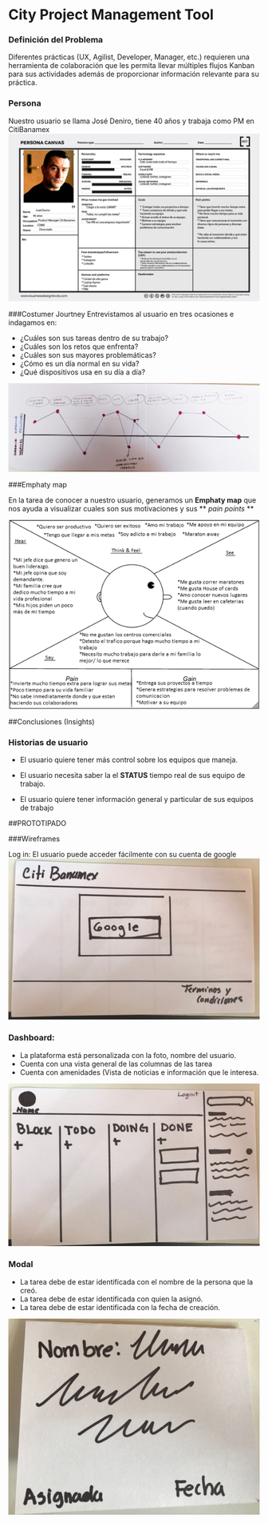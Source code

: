 # City Project Management Tool

### Definición del Problema

Diferentes prácticas (UX, Agilist, Developer, Manager, etc.) requieren una
herramienta de colaboración que les permita llevar múltiples flujos Kanban para
sus actividades además de proporcionar información relevante para su práctica.

### Persona

Nuestro usuario se llama José Deniro, tiene 40 años y trabaja como PM en CitiBanamex
![](https://raw.githubusercontent.com/CitlalliDMG/sparta/master/img/persona.jpg)


###Costumer Jourtney
Entrevistamos al usuario en tres ocasiones e indagamos en:


* ¿Cuáles son sus tareas dentro de su trabajo?
* ¿Cuáles son los retos que enfrenta?
* ¿Cuáles son sus mayores problemáticas?
* ¿Cómo es un día normal en su vida?
* ¿Qué dispositivos usa en su día a día?

![](https://raw.githubusercontent.com/CitlalliDMG/sparta/master/img/IMG_20180811_132816.jpg)


###Emphaty map

En la tarea de conocer a nuestro usuario, generamos un **Emphaty map** que nos ayuda a visualizar cuales son sus motivaciones y sus ** *pain points* **

![](https://raw.githubusercontent.com/CitlalliDMG/sparta/master/img/empathy-map-no-stickies%20(1).png)


##Conclusiones (Insights)

### Historias de usuario

* El usuario quiere tener más control sobre los equipos que maneja.

* El usuario necesita saber la el **STATUS** tiempo real de sus equipo de trabajo.

* El usuario quiere tener información general y particular de sus equipos de trabajo

##PROTOTIPADO

###Wireframes

Log in: El usuario puede acceder fácilmente con su cuenta de google
![](https://raw.githubusercontent.com/CitlalliDMG/sparta/master/img/scketch00.jpg)

### Dashboard:
* La plataforma está personalizada con la foto, nombre del usuario.
* Cuenta con una vista general de las columnas de las tarea
* Cuenta con amenidades (Vista de noticias e información que le interesa.

![](https://raw.githubusercontent.com/CitlalliDMG/sparta/master/img/scketch01.jpg)

### Modal

* La tarea debe de estar identificada con el nombre de la persona que la creó.
* La tarea debe de estar identificada con quien la asignó.
* La tarea debe de estar identificada con la fecha de creación.

![](https://raw.githubusercontent.com/CitlalliDMG/sparta/master/img/scketchmodal.jpg)
